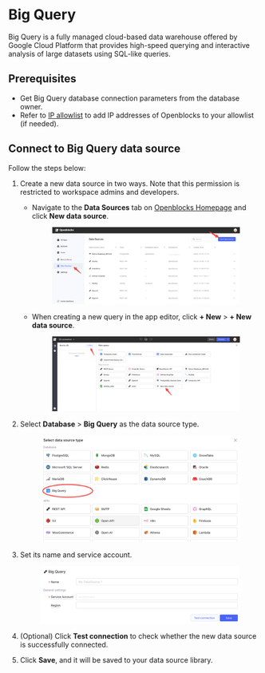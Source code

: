 # Big Query

Big Query is a fully managed cloud-based data warehouse offered by Google Cloud Platform that provides high-speed querying and interactive analysis of large datasets using SQL-like queries.

## Prerequisites

* Get Big Query database connection parameters from the database owner.
* Refer to [IP allowlist](../configure-ip-allowlists.md) to add IP addresses of Openblocks to your allowlist (if needed).

## Connect to Big Query data source

Follow the steps below:

1. Create a new data source in two ways. Note that this permission is restricted to workspace admins and developers.
   *   Navigate to the **Data Sources** tab on [Openblocks Homepage](https://openblocks.dev) and click **New data source**.&#x20;

       <figure><img src="../../.gitbook/assets/db-1.PNG" alt=""><figcaption></figcaption></figure>
   *   When creating a new query in the app editor, click **+ New** > **+ New data source**.&#x20;

       <figure><img src="../../.gitbook/assets/db-2.PNG" alt=""><figcaption></figcaption></figure>
2.  Select **Database** > **Big Query** as the data source type.&#x20;

    <figure><img src="../../.gitbook/assets/bigquery-1.png" alt=""><figcaption></figcaption></figure>
3.  Set its name and service account.

    <figure><img src="../../.gitbook/assets/bigquery-2.png" alt=""><figcaption></figcaption></figure>
4. (Optional) Click **Test connection** to check whether the new data source is successfully connected.
5. Click **Save**, and it will be saved to your data source library.

